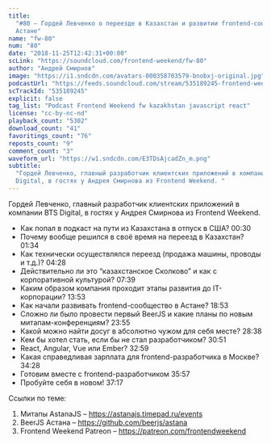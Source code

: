 ```yaml
---
title:
  "#80 – Гордей Левченко о переезде в Казахстан и развитии frontend-сообщества в
  Астане"
name: "fw-80"
num: "80"
date: "2018-11-25T12:42:31+00:00"
scLink: "https://soundcloud.com/frontend-weekend/fw-80"
author: "Андрей Смирнов"
image: "https://i1.sndcdn.com/avatars-000358703579-bnobxj-original.jpg"
podcastUrl: "https://feeds.soundcloud.com/stream/535189245-frontend-weekend-fw-80.m4a"
scTrackId: "535189245"
explicit: false
tag_list: "Podcast Frontend Weekend fw kazakhstan javascript react"
license: "cc-by-nc-nd"
playback_count: "5302"
download_count: "41"
favoritings_count: "76"
reposts_count: "9"
comment_count: "3"
waveform_url: "https://w1.sndcdn.com/E3TDsAjcadZn_m.png"
subtitle:
  "Гордей Левченко, главный разработчик клиентских приложений в компании BTS
  Digital, в гостях у Андрея Смирнова из Frontend Weekend. "
---
```


Гордей Левченко, главный разработчик клиентских приложений в компании BTS
Digital, в гостях у Андрея Смирнова из Frontend Weekend.

- Как попал в подкаст на пути из Казахстана в отпуск в США?
  <timecode sec="30">00:30</timecode>
- Почему вообще решился в своё время на переезд в Казахстан?
  <timecode sec="94">01:34</timecode>
- Как технически осуществлялся переезд (продажа машины, проводы и т.д.)?
  <timecode sec="268">04:28</timecode>
- Действительно ли это “казахстанское Сколково” и как с корпоративной культурой?
  <timecode sec="459">07:39</timecode>
- Каким образом компания проходит этапы развития до IT-корпорации?
  <timecode sec="833">13:53</timecode>
- Как начали развивать frontend-сообщество в Астане?
  <timecode sec="1133">18:53</timecode>
- Сложно ли было провести первый BeerJS и какие планы по новым
  митапам-конференциям? <timecode sec="1435">23:55</timecode>
- Какой можно найти досуг в абсолютно чужом для себя месте?
  <timecode sec="1718">28:38</timecode>
- Кем бы хотел стать, если бы не стал разработчиком?
  <timecode sec="1851">30:51</timecode>
- React, Angular, Vue или Ember? <timecode sec="1979">32:59</timecode>
- Какая справедливая зарплата для frontend-разработчика в Москве?
  <timecode sec="2068">34:28</timecode>
- Готовим вместе с frontend-разработчиком <timecode sec="2157">35:57</timecode>
- Пробуйте себя в новом! <timecode sec="2237">37:17</timecode>

Ссылки по теме:

1. Митапы AstanaJS – <https://astanajs.timepad.ru/events>
2. BeerJS Астана – <https://github.com/beerjs/astana>
3. Frontend Weekend Patreon – <https://patreon.com/frontendweekend>
